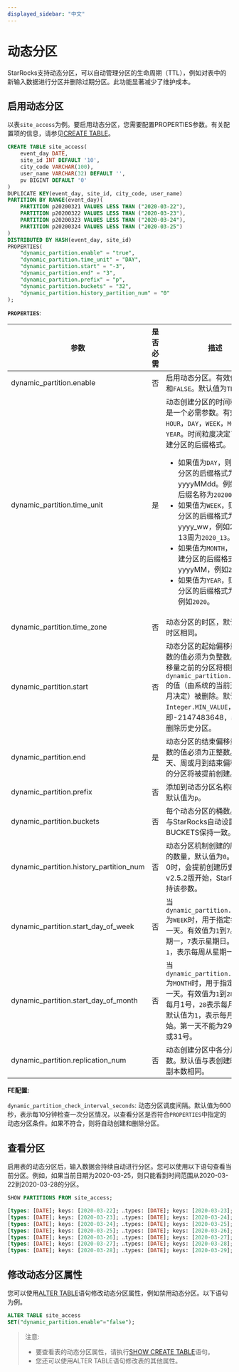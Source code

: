 ```yaml
---
displayed_sidebar: "中文"
---
```


# 动态分区

StarRocks支持动态分区，可以自动管理分区的生命周期（TTL），例如对表中的新输入数据进行分区并删除过期分区。此功能显著减少了维护成本。

## 启用动态分区

以表`site_access`为例。要启用动态分区，您需要配置PROPERTIES参数。有关配置项的信息，请参见[CREATE TABLE](../sql-reference/sql-statements/data-definition/CREATE_TABLE.md)。

```SQL
CREATE TABLE site_access(
    event_day DATE,
    site_id INT DEFAULT '10',
    city_code VARCHAR(100),
    user_name VARCHAR(32) DEFAULT '',
    pv BIGINT DEFAULT '0'
)
DUPLICATE KEY(event_day, site_id, city_code, user_name)
PARTITION BY RANGE(event_day)(
    PARTITION p20200321 VALUES LESS THAN ("2020-03-22"),
    PARTITION p20200322 VALUES LESS THAN ("2020-03-23"),
    PARTITION p20200323 VALUES LESS THAN ("2020-03-24"),
    PARTITION p20200324 VALUES LESS THAN ("2020-03-25")
)
DISTRIBUTED BY HASH(event_day, site_id)
PROPERTIES(
    "dynamic_partition.enable" = "true",
    "dynamic_partition.time_unit" = "DAY",
    "dynamic_partition.start" = "-3",
    "dynamic_partition.end" = "3",
    "dynamic_partition.prefix" = "p",
    "dynamic_partition.buckets" = "32",
    "dynamic_partition.history_partition_num" = "0"
);
```

**`PROPERTIES`**:

| 参数                                  | 是否必需 | 描述                                                                                                                                                                                                                                                                                                                                                                                                                                                                                                                                                                                                                                                                                                                                                                       |
|--------------------------------------| -------- |--------------------------------------------------------------------------------------------------------------------------------------------------------------------------------------------------------------------------------------------------------------------------------------------------------------------------------------------------------------------------------------------------------------------------------------------------------------------------------------------------------------------------------------------------------------------------------------------------------------------------------------------------------------------------------------------------------------------------------------------------------------------------------|
| dynamic_partition.enable             | 否       | 启用动态分区。有效值为`TRUE`和`FALSE`。默认值为`TRUE`。                                                                                                                                                                                                                                                                                                                                                                                                                                                                                                                                                                                                                                                                                                                     |
| dynamic_partition.time_unit          | 是       | 动态创建分区的时间粒度。这是一个必需参数。有效值为`HOUR`，`DAY`，`WEEK`，`MONTH`和`YEAR`。时间粒度决定了动态创建分区的后缀格式。<ul><li>如果值为`DAY`，则动态创建分区的后缀格式为yyyyMMdd。例如，分区后缀名称为`20200321`。</li><li>如果值为`WEEK`，则动态创建分区的后缀格式为yyyy_ww，例如2020年第13周为`2020_13`。</li><li>如果值为`MONTH`，则动态创建分区的后缀格式为yyyyMM，例如`202003`。</li><li>如果值为`YEAR`，则动态创建分区的后缀格式为yyyy，例如`2020`。</li></ul> |
| dynamic_partition.time_zone          | 否       | 动态分区的时区，默认与系统时区相同。                                                                                                                                                                                                                                                                                                                                                                                                                                                                                                                                                                                                                                                                                                                                        |
| dynamic_partition.start              | 否       | 动态分区的起始偏移量。该参数的值必须为负整数。在该偏移量之前的分区将根据参数`dynamic_partition.time_unit`的值（由系统的当前天、周或月决定）被删除。默认值为`Integer.MIN_VALUE`，即-2147483648，表示不会删除历史分区。                                                                                                                                                                                                                                                                                                                                                                                                                                                                                                   |
| dynamic_partition.end                | 是       | 动态分区的结束偏移量。该参数的值必须为正整数。从当前天、周或月到结束偏移量之间的分区将被提前创建。                                                                                                                                                                                                                                                                                                                                                                                                                                                                                                                                                                                                                                                              |
| dynamic_partition.prefix             | 否       | 添加到动态分区名称的前缀。默认值为`p`。                                                                                                                                                                                                                                                                                                                                                                                                                                                                                                                                                                                                                                                                                                                                    |
| dynamic_partition.buckets            | 否       | 每个动态分区的桶数。默认值与StarRocks自动设置的BUCKETS保持一致。                                                                                                                                                                                                                                                                                                                                                                                                                                                                                                                                                                                                                                                                                                           |
| dynamic_partition.history_partition_num | 否       | 动态分区机制创建的历史分区的数量，默认值为`0`。当值大于0时，会提前创建历史分区。从v2.5.2版开始，StarRocks支持该参数。                                                                                                                                                                                                                                                                                                                                                                                                                                                                                                                                                                                                                                                     |
| dynamic_partition.start_day_of_week  | 否       | 当`dynamic_partition.time_unit`为`WEEK`时，用于指定每周的第一天。有效值为`1`到`7`。`1`表示星期一，`7`表示星期日。默认值为`1`，表示每周从星期一开始。                                                                                                                                                                                                                                                                                                                                                                                                                                                                                                                                                                                                                  |
| dynamic_partition.start_day_of_month | 否       | 当`dynamic_partition.time_unit`为`MONTH`时，用于指定每月的第一天。有效值为`1`到`28`。`1`表示每月1号，`28`表示每月28号。默认值为`1`，表示每月从1号开始。第一天不能为29号、30号或31号。                                                                                                                                                                                                                                                                                                                                                                                                                                                                                                                                                                              |
| dynamic_partition.replication_num    | 否       | 动态创建分区中各分片的副本数。默认值与表创建时配置的副本数相同。 |

**FE配置:**

`dynamic_partition_check_interval_seconds`: 动态分区调度间隔。默认值为600秒，表示每10分钟检查一次分区情况，以查看分区是否符合`PROPERTIES`中指定的动态分区条件。如果不符合，则将自动创建和删除分区。

## 查看分区

启用表的动态分区后，输入数据会持续自动进行分区。您可以使用以下语句查看当前分区。例如，如果当前日期为2020-03-25，则只能看到时间范围从2020-03-22到2020-03-28的分区。

```SQL
SHOW PARTITIONS FROM site_access;

[types: [DATE]; keys: [2020-03-22]; ‥types: [DATE]; keys: [2020-03-23]; )
[types: [DATE]; keys: [2020-03-23]; ‥types: [DATE]; keys: [2020-03-24]; )
[types: [DATE]; keys: [2020-03-24]; ‥types: [DATE]; keys: [2020-03-25]; )
[types: [DATE]; keys: [2020-03-25]; ‥types: [DATE]; keys: [2020-03-26]; )
[types: [DATE]; keys: [2020-03-26]; ‥types: [DATE]; keys: [2020-03-27]; )
[types: [DATE]; keys: [2020-03-27]; ‥types: [DATE]; keys: [2020-03-28]; )
[types: [DATE]; keys: [2020-03-28]; ‥types: [DATE]; keys: [2020-03-29]; )
```

## 修改动态分区属性

您可以使用[ALTER TABLE](../sql-reference/sql-statements/data-definition/ALTER_TABLE.md)语句修改动态分区属性，例如禁用动态分区。以下语句为例。

```SQL
ALTER TABLE site_access 
SET("dynamic_partition.enable"="false");
```

> 注意:
>
> - 要查看表的动态分区属性，请执行[SHOW CREATE TABLE](../sql-reference/sql-statements/data-manipulation/SHOW_CREATE_TABLE.md)语句。
> - 您还可以使用ALTER TABLE语句修改表的其他属性。